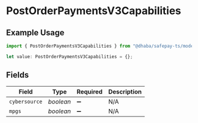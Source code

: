 # PostOrderPaymentsV3Capabilities

## Example Usage

```typescript
import { PostOrderPaymentsV3Capabilities } from "@dhaba/safepay-ts/models/operations";

let value: PostOrderPaymentsV3Capabilities = {};
```

## Fields

| Field              | Type               | Required           | Description        |
| ------------------ | ------------------ | ------------------ | ------------------ |
| `cybersource`      | *boolean*          | :heavy_minus_sign: | N/A                |
| `mpgs`             | *boolean*          | :heavy_minus_sign: | N/A                |